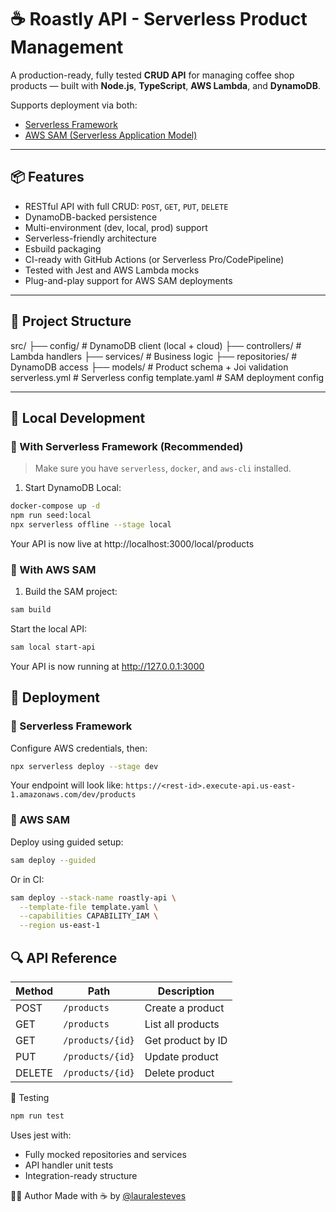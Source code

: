 # ☕ Roastly API - Serverless Product Management

A production-ready, fully tested **CRUD API** for managing coffee shop products — built with **Node.js**, **TypeScript**, **AWS Lambda**, and **DynamoDB**.

Supports deployment via both:
- [Serverless Framework](https://www.serverless.com/)
- [AWS SAM (Serverless Application Model)](https://docs.aws.amazon.com/serverless-application-model/)

---

## 📦 Features

- RESTful API with full CRUD: `POST`, `GET`, `PUT`, `DELETE`
- DynamoDB-backed persistence
- Multi-environment (dev, local, prod) support
- Serverless-friendly architecture
- Esbuild packaging
- CI-ready with GitHub Actions (or Serverless Pro/CodePipeline)
- Tested with Jest and AWS Lambda mocks
- Plug-and-play support for AWS SAM deployments

---

## 📁 Project Structure

src/
├── config/ # DynamoDB client (local + cloud)
├── controllers/ # Lambda handlers
├── services/ # Business logic
├── repositories/ # DynamoDB access
├── models/ # Product schema + Joi validation
serverless.yml # Serverless config
template.yaml # SAM deployment config

---

## 🧪 Local Development

### 🔁 With Serverless Framework (Recommended)

> Make sure you have `serverless`, `docker`, and `aws-cli` installed.

1. Start DynamoDB Local:

```bash
docker-compose up -d
npm run seed:local
npx serverless offline --stage local
```

Your API is now live at http://localhost:3000/local/products

### 🔁 With AWS SAM

1. Build the SAM project:

```bash
sam build
```

Start the local API:

```bash
sam local start-api
```

Your API is now running at http://127.0.0.1:3000

## 🚀 Deployment
### 🔧 Serverless Framework
Configure AWS credentials, then:

```bash
npx serverless deploy --stage dev
```

Your endpoint will look like:
`https://<rest-id>.execute-api.us-east-1.amazonaws.com/dev/products`

### 🔧 AWS SAM
Deploy using guided setup:

```bash
sam deploy --guided
```

Or in CI:
```bash
sam deploy --stack-name roastly-api \
  --template-file template.yaml \
  --capabilities CAPABILITY_IAM \
  --region us-east-1
```

## 🔍 API Reference

| Method | Path             | Description       |
| ------ | ---------------- | ----------------- |
| POST   | `/products`      | Create a product  |
| GET    | `/products`      | List all products |
| GET    | `/products/{id}` | Get product by ID |
| PUT    | `/products/{id}` | Update product    |
| DELETE | `/products/{id}` | Delete product    |

🧪 Testing

```bash
npm run test
```

Uses jest with:

- Fully mocked repositories and services
- API handler unit tests
- Integration-ready structure

👩‍💻 Author
Made with ☕ by [@lauralesteves](https://github.com/lauralesteves)


